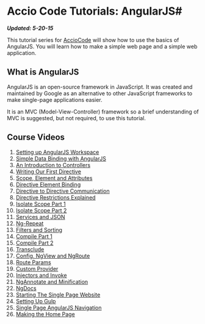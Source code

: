# Accio Code Tutorials: AngularJS#

***Updated: 5-20-15***

This tutorial series for [AccioCode](https://www.youtube.com/user/CDPAdvertising "Accio Code on YouTube") will show how to use the basics of AngularJS. You will learn how to make a simple web page and a simple web application.

## What is AngularJS ##
AngularJS is an open-source framework in JavaScript. It was created and maintained by Google as an alternative to other JavaScript frameworks to make single-page applications easier.

It is an MVC (Model-View-Controller) framework so a brief understanding of MVC is suggested, but not required, to use this tutorial.

## Course Videos ##
1. [Setting up AngularJS Workspace](https://www.youtube.com/watch?v=ofASsumsf7E "Setting up AngularJS Workspace on YouTube")
2. [Simple Data Binding with AngularJS](https://www.youtube.com/watch?v=ia_vAGm_PCQ "Simple Data Binding with AngularJS")
3. [An Introduction to Controllers](https://www.youtube.com/watch?v=IGy2c-XwXgI "An Introduction to Controllers")
4. [Writing Our First Directive](http://youtu.be/QwaVgz-GSXY "Writing our First Directive")
5. [Scope, Element and Attributes](http://youtu.be/utKtjxLako4 "Scope, Element and Attributes")
6. [Directive Element Binding](http://youtu.be/7vgvBffpSbs "Directive Element Binding")
7. [Directive to Directive Communication](http://youtu.be/aG8VD0KvUw4 "Directive to Directive Communication")
8. [Directive Restrictions Explained](http://youtu.be/mkEJDWneiPg "Directive Restrictions Explained")
9. [Isolate Scope Part 1](https://www.youtube.com/watch?v=-a4E2eRHHVY "Isolate Scope Part 1")
10. [Isolate Scope Part 2](http://youtu.be/UMoDVY8HAVk "Isolate Scope Part 2")
11. [Services and JSON](http://youtu.be/rHmk0UhJSb4 "Services and JSON")
12. [Ng-Repeat](http://youtu.be/CqaoKt1Gvyk "Ng-Repeat")
13. [Filters and Sorting](http://youtu.be/7nOcg6SPspI "Filters and Sorting")
14. [Compile Part 1](https://www.youtube.com/watch?v=FemQfKf03gY "Compile, Pre, Post")
15. [Compile Part 2](https://www.youtube.com/watch?v=uV_YoyQhrJY "$compile")
16. [Transclude](https://www.youtube.com/watch?v=A0mdSbdE7-E "Transclude")
17. [Config, NgView and NgRoute](https://www.youtube.com/watch?v=ZtqzeYooMw4 "Config, NgView and NgRoute")
18. [Route Params](https://www.youtube.com/watch?v=BmYVs4LY3OM "Route Params")
19. [Custom Provider](https://www.youtube.com/watch?v=FemQfKf03gY "Custom Provider")
20. [Injectors and Invoke](https://www.youtube.com/watch?v=Z8mE2-TWoQ8 "Injectors and Invoke")
21. [NgAnnotate and Minification](http://youtu.be/4waCqOuw3Tc "NgAnnotate and Minification")
22. [NgDocs](http://youtu.be/e31elKr5hD0 "NgDocs")
23. [Starting The Single Page Website](https://www.youtube.com/watch?v=V6unYD1QrAs "Starting the Single Page Website")
24. [Setting Up Gulp](https://www.youtube.com/watch?v=FhLpL24xGXU "Setting Up Gulp")
25. [Single Page AngularJS Navigation](https://www.youtube.com/watch?v=IuBIk1oJ-Uw "Single Page AngularJS Navigation")
26. [Making the Home Page](https://www.youtube.com/watch?v=xlmx19wo9Dc "Making the Home Page")